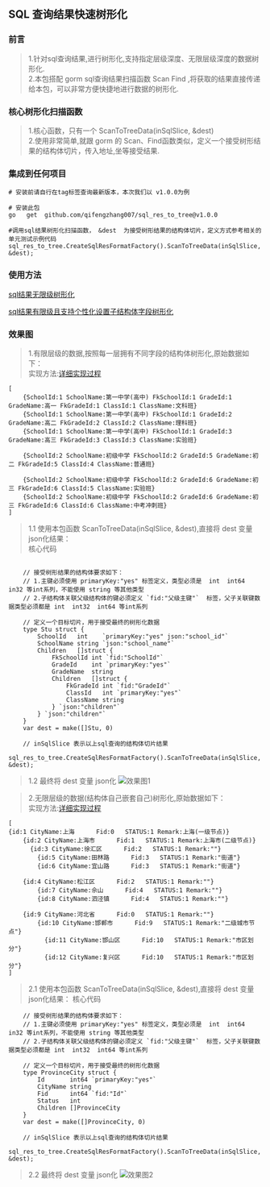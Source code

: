 ## SQL 查询结果快速树形化  

### 前言  
>   1.针对sql查询结果,进行树形化,支持指定层级深度、无限层级深度的数据树形化.  
>   2.本包搭配 gorm sql查询结果扫描函数 Scan Find ,将获取的结果直接传递给本包，可以非常方便快捷地进行数据的树形化.  
 

###  核心树形化扫描函数    
>  1.核心函数，只有一个 ScanToTreeData(inSqlSlice, &dest)    
>  2.使用非常简单,就跟 gorm 的 Scan、Find函数类似，定义一个接受树形结果的结构体切片，传入地址,坐等接受结果.  

### 集成到任何项目  
```code  
# 安装前请自行在tag标签查询最新版本，本次我们以 v1.0.0为例

# 安装此包
go   get  github.com/qifengzhang007/sql_res_to_tree@v1.0.0

#调用sql结果树形化扫描函数， &dest  为接受树形结果的结构体切片，定义方式参考相关的单元测试示例代码  
sql_res_to_tree.CreateSqlResFormatFactory().ScanToTreeData(inSqlSlice, &dest);

```
###  使用方法  
[sql结果无限级树形化](./test/dataToTree2_test.go)  

[sql结果有限级且支持个性化设置子结构体字段树形化](./test/dataToTree_test.go)  

###  效果图  
>1.有限层级的数据,按照每一层拥有不同字段的结构体树形化,原始数据如下：  
实现方法:[详细实现过程](./test/dataToTree_test.go)
```code   
[
	{SchoolId:1 SchoolName:第一中学(高中) FkSchoolId:1 GradeId:1 GradeName:高一 FkGradeId:1 ClassId:1 ClassName:文科班} 
	{SchoolId:1 SchoolName:第一中学(高中) FkSchoolId:1 GradeId:2 GradeName:高二 FkGradeId:2 ClassId:2 ClassName:理科班} 
	{SchoolId:1 SchoolName:第一中学(高中) FkSchoolId:1 GradeId:3 GradeName:高三 FkGradeId:3 ClassId:3 ClassName:实验班} 

	{SchoolId:2 SchoolName:初级中学 FkSchoolId:2 GradeId:5 GradeName:初二 FkGradeId:5 ClassId:4 ClassName:普通班}

	{SchoolId:2 SchoolName:初级中学 FkSchoolId:2 GradeId:6 GradeName:初三 FkGradeId:6 ClassId:5 ClassName:实验班} 
	{SchoolId:2 SchoolName:初级中学 FkSchoolId:2 GradeId:6 GradeName:初三 FkGradeId:6 ClassId:6 ClassName:中考冲刺班}
]
```
> 1.1 使用本包函数 ScanToTreeData(inSqlSlice, &dest),直接将 dest 变量json化结果：  
> 核心代码
```code
	
	// 接受树形结果的结构体要求如下：
	// 1.主键必须使用 primaryKey:"yes" 标签定义，类型必须是  int  int64 in32 等int系列，不能使用 string 等其他类型
	// 2.子结构体关联父级结构体的键必须定义 `fid:"父级主键"`  标签，父子关联键数据类型必须都是 int  int32  int64 等int系列
	
	// 定义一个目标切片，用于接受最终的树形化数据
	type Stu struct {
		SchoolId   int    `primaryKey:"yes" json:"school_id"`
		SchoolName string `json:"school_name"`
		Children   []struct {
			FkSchoolId int `fid:"SchoolId"`
			GradeId    int `primaryKey:"yes"`
			GradeName  string
			Children   []struct {
				FkGradeId int `fid:"GradeId"`
				ClassId   int `primaryKey:"yes"`
				ClassName string
			} `json:"children"`
		} `json:"children"`
	}
	var dest = make([]Stu, 0)

    // inSqlSlice 表示以上sql查询的结构体切片结果
    sql_res_to_tree.CreateSqlResFormatFactory().ScanToTreeData(inSqlSlice, &dest);

```
> 1.2  最终将 dest 变量 json化
![效果图1](demo_pic/tree1.jpg)  


> 2.无限层级的数据(结构体自己嵌套自己)树形化,原始数据如下：  
> 实现方法:[详细实现过程](./test/dataToTree2_test.go)  

```code   
[
{id:1 CityName:上海      Fid:0   STATUS:1 Remark:上海(一级节点)}
    {id:2 CityName:上海市      Fid:1   STATUS:1 Remark:上海市(二级节点)}
	  {id:3 CityName:徐汇区      Fid:2   STATUS:1 Remark:""}
	    {id:5 CityName:田林路      Fid:3   STATUS:1 Remark:"街道"}
	    {id:6 CityName:宜山路      Fid:3   STATUS:1 Remark:"街道"}

	{id:4 CityName:松江区      Fid:2   STATUS:1 Remark:""}
	    {id:7 CityName:佘山      Fid:4   STATUS:1 Remark:""}
	    {id:8 CityName:泗泾镇      Fid:4   STATUS:1 Remark:""}

    {id:9 CityName:河北省      Fid:0   STATUS:1 Remark:""}
	    {id:10 CityName:邯郸市      Fid:9   STATUS:1 Remark:"二级城市节点"}
	      {id:11 CityName:邯山区      Fid:10   STATUS:1 Remark:"市区划分"}
	      {id:12 CityName:复兴区      Fid:10   STATUS:1 Remark:"市区划分"}
]
```

> 2.1 使用本包函数 ScanToTreeData(inSqlSlice, &dest),直接将 dest 变量json化结果：
> 核心代码  
```code
	// 接受树形结果的结构体要求如下：
	// 1.主键必须使用 primaryKey:"yes" 标签定义，类型必须是  int  int64 in32 等int系列，不能使用 string 等其他类型
	// 2.子结构体关联父级结构体的键必须定义 `fid:"父级主键"`  标签，父子关联键数据类型必须都是 int  int32  int64 等int系列
	
	// 定义一个目标切片，用于接受最终的树形化数据
	type ProvinceCity struct {
		Id       int64 `primaryKey:"yes"`
		CityName string
		Fid      int64 `fid:"Id"`
		Status   int
		Children []ProvinceCity
	}
	var dest = make([]ProvinceCity, 0)

    // inSqlSlice 表示以上sql查询的结构体切片结果
    sql_res_to_tree.CreateSqlResFormatFactory().ScanToTreeData(inSqlSlice, &dest);

```
> 2.2  最终将 dest 变量 json化
![效果图2](demo_pic/tree2.jpg)  

